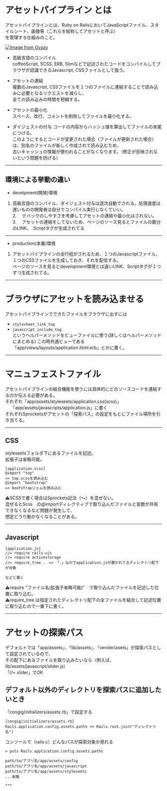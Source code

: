 # アセットパイプライン とは
アセットパイプラインとは、Ruby on RailsにおいてJavaScriptファイル、スタイルシート、画像等（これらを総称してアセットと呼ぶ）   
を管理する仕組みのこと。

[![Image from Gyazo](https://i.gyazo.com/e864035c94343ad92a7b7e5e2b34ead6.png)](https://gyazo.com/e864035c94343ad92a7b7e5e2b34ead6)

- 高級言語のコンパイル    
coffeeScript, SCSS, ERB, Slimなどで記述されたコードをコンパイルしてブラウザが認識できるJavascript, CSSファイルとして扱う。

- アセットの連結     
複数のJavascript, CSSファイルを１つのファイルに連結することで読み込みに必要となるリクエストを減らし、    
全ての読み込みの時間を短縮する。

- アセットの最小化    
スペース、改行、コメントを削除してファイルを最小化する。
  
- ダイジェストの付与
コードの内容からハッシュ値を算出してファイルの末尾につける。    
このようにするとコードが変更された場合（ファイルが更新された場合）は、別名のファイルが新しく作成されて読み込むため、    
古いキャッシュの情報が使われることがなくなります。（修正が反映されないという問題を防げる）
***

## 環境による挙動の違い
- develpment(開発)環境    
1. 高級言語のコンパイル、ダイジェスト付与は逐次自動でされる。処理速度は遅いものの開発者は自分でコンパイル実行しなくていい。    
2.　 デバックのしやすさを考慮してアセットの連結や最小化はされない。   
3.　 アセットの連結をしてないため、ページのソース見るとファイルの数分のLINK、　Scriptタグが生成されてる
***

- production(本番)環境
1. アセットパイプラインの全行程がされるため、１つのJavascriptファイル、１つのCSSファイルを生成しておき、それを配信する。    
ページのソースを見るとdevelopment環境とは違いLINK、Scriptタグが１つずつ生成されてる。
***

# ブラウザにアセットを読み込ませる
アセットパイプラインでできたファイルをブラウザに出すには    
- `stylesheet_link_tag` 
- `javascript_include_tag`    
というヘルパーメソッドをビューファイルに使う(詳しくはヘルパーメソッドにまとめる)
この時共通ビューである「app/views/layouts/application.html.erb」とかに書く。
***

# マニュフェストファイル
アセットパイプラインの結合機能を使うには具体的にどのソースコードを連結するのか伝える必要がある。    
それぞれ「app/assets/styleseets/application.css(scss)」   
　      「app/assets/javascripts/application.js」に書く   
それぞれSprocketsがアセットの「探索パス」の設定をもとにファイル場所を引き当てる。
***

## CSS
styleseetsフォルダ下にあるファイルを記述。    
拡張子は省略可能。
~~~
[application.scss]
@import "top"
=> top.scssを読み込む
@import "bootstrap"
=> bootstrapジェムを読み込む
~~~
⚠️SCSSで書く場合はSprockets記法（`*=`）を混ぜない。   
混ぜるとScss　の@importディレクティブで取り込んだファイルと変数が共有できなくなるなど問題が発生して、    
想定どうり動かなくなることがある。
***

## Javascript
~~~
[application.js]
//= require rails-ujs
//= require activestorage
//= require_tree .　=> 「.」なのでapplication.jsが置かれてるディレクトリ配下が対象

などと書く
~~~
⚠️require "ファイル名(拡張子省略可能)"　で取り込んだファイルを記述した位置に取り込む。    
⚠️require_tree は指定されたディレクトリ配下の全ファイルを結合して記述位置に取り込むので一番下に書く。
***

# アセットの探索パス
デフォルトでは「app/assets」、「lib/assets」、「vender/asets」が探索パスとして設定されているので、   
その配下にあるファイルを取り込みたいなら（例えば、lib/assets/javascript/slider.js）   
「//= slider」でOK

## デフォルト以外のディレクトリを探索パスに追加したいとき
「congig/initializers/assets.rb」で設定する
~~~
[congig/initializers/assets.rb]
Rails.application.config.assets.paths << Rails.root.join("ディレクトリ名")
~~~
コンソールで（rails c）どんなパスが探索対象か見れる
~~~
> puts Rails.application.config.assets.paths

path/to/アプリ名/app/assets/config
path/to/アプリ名/app/assets/javascript
path/to/アプリ名/app/assets/styleseets
...省略

***


